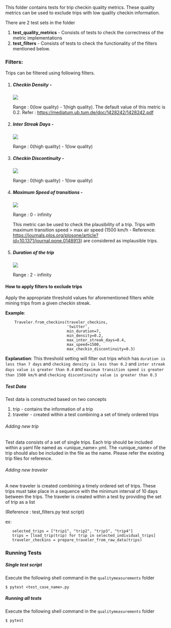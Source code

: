 This folder contains tests for trip checkin quality metrics. These quality metrics can be used to exclude trips with 
low quality checkin information.

There are 2 test sets in the folder

   1.  **test_quality_metrics** - Consists of tests to check the correctness of the metric implementations
   2.  **test_filters** - Consists of tests to check the functionality of the filters mentioned below.

### Filters:

  Trips can be filtered using following filters. 

 1.  ##### Checkin Density -

     **<img src="https://render.githubusercontent.com/render/math?math=Checkin-density = \frac{days\: with\: check-in}{days}">**
     
     Range : 0(low quality) - 1(high quality). The default value of this metric is 0.2. 
     Refer : https://mediatum.ub.tum.de/doc/1428242/1428242.pdf
     
 2.  ##### Inter Streak Days -
   
     **<img src="https://render.githubusercontent.com/render/math?math=Inter\:Streak\:Days = \frac{\sum_{i=1}^{number \, of\, streaks -1} Last\,Date_{streak_i} - First \, Date_{streak_{i+1}}}{maximum\: possible\: unchecked\: days}">**
     
     Range : 0(high quality) - 1(low quality)

 3. ##### Checkin Discontinuity -

     **<img src="https://render.githubusercontent.com/render/math?math=Check-in\:discontinuity\:= \frac{number \:of\: streaks -1 }{maximum\: possible\: number\: of\: streaks - 1}">**
     
     Range : 0(high quality) - 1(low quality)
     
 4. ##### Maximum Speed of transitions -
 
     **<img src="https://render.githubusercontent.com/render/math?math=Max\: speed = Max\{speed\: of\: transitions\}">**
     
     Range : 0 - infinity
     
     This metric can be used to check the plausibility of a trip. Trips with maximum transition speed > max air speed 
     (1500 km/h - Reference: https://journals.plos.org/plosone/article?id=10.1371/journal.pone.0148913) are considered 
     as implausible trips.
     
 5. ##### Duration of the trip

      **<img src="https://render.githubusercontent.com/render/math?math=Duration = {last chekin\: date - first\: checkin\: date}">**
      
     Range : 2 - infinity

#### How to apply filters to exclude trips

Apply the appropriate threshold values for aforementioned filters while mining trips from a given checkin streak. 

**Example**:

        Traveler.from_checkins(traveler_checkins,
                               'twitter',
                               min_duration=7,
                               min_density=0.2,
                               max_inter_streak_days=0.4,
                               max_speed=1500,
                               max_checkin_discontinuity=0.3)
                               
**Explanation**: This threshold setting will filter out trips which has
              `duration is less than 7 days` and
              `checking density is less than 0.2` and
              `inter streak days value is greater than 0.4` and
              `maximum transition speed is greater than 1500 km/h` and 
              `checking discontinuity value is greater than 0.3`
              
              
##### Test Data
 
   Test data is constructed based on two concepts
   
   1. trip - contains the information of a trip 
   2. traveler - created within a test combining a set of timely ordered trips 
    

###### Adding new trip
   Test data consists of a set of single trips. Each trip should be included within a yaml file named as 
   <unique_name>.yml. The <unique_name> of the trip should also be included in the file as the name. Please
   refer the existing trip files for reference. 
    
###### Adding new traveler
   A new traveler is created combining a timely ordered set of trips. These trips must take place in a sequence with 
   the minimum interval of 10 days between the trips. The traveler is created within a test by providing the set of trip 
   as a list
    
   (Reference : test_filters.py test script)
   
   ex: 
   
       selected_trips = ["trip1", "trip2", "trip3", "trip4"]
       trips = [load_trip(trip) for trip in selected_individual_trips]
       traveler_checkins = prepare_traveler_from_raw_data(trips)


### Running Tests

##### Single test script

Execute the following shell command in the `qualitymeasurements` folder

   `$ pytest <test_case_name>.py`


##### Running all tests

Execute the following shell command in the `qualitymeasurements` folder

   `$ pytest`